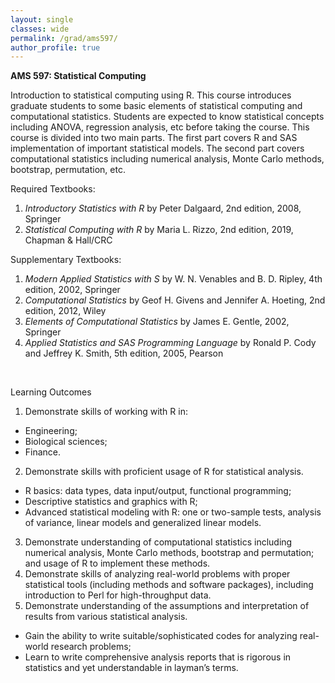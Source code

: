 ```yaml
---
layout: single
classes: wide
permalink: /grad/ams597/
author_profile: true
---
```


**AMS 597:  Statistical Computing**

Introduction to statistical computing using R. This course introduces graduate students to some basic elements of statistical computing and computational statistics. Students are expected to know statistical concepts including ANOVA, regression analysis, etc before taking the course. This course is divided into two main parts. The first part covers R and SAS implementation of important statistical models. The second part covers computational statistics including numerical analysis, Monte Carlo methods, bootstrap, permutation, etc.

Required Textbooks:
1. *Introductory Statistics with R* by Peter Dalgaard, 2nd edition, 2008, Springer
2. *Statistical Computing with R* by Maria L. Rizzo, 2nd edition, 2019, Chapman & Hall/CRC

Supplementary Textbooks:
1. *Modern Applied Statistics with S* by W. N. Venables and B. D. Ripley, 4th edition, 2002, Springer
2. *Computational Statistics* by Geof H. Givens and Jennifer A. Hoeting, 2nd edition, 2012, Wiley
3. *Elements of Computational Statistics* by James E. Gentle, 2002, Springer
4. *Applied Statistics and SAS Programming Language* by Ronald P. Cody and Jeffrey K. Smith, 5th edition, 2005, Pearson

<br/>

Learning Outcomes

1. Demonstrate skills of working with R in:
  - Engineering; 
  - Biological sciences; 
  - Finance.
2. Demonstrate skills with proficient usage of R for statistical analysis.
  - R basics: data types, data input/output, functional programming;
  - Descriptive statistics and graphics with R;
  - Advanced statistical modeling with R: one or two-sample tests, analysis of variance, linear models and generalized linear models.
3. Demonstrate understanding of computational statistics including numerical analysis, Monte Carlo methods, bootstrap and permutation; and usage of R to implement these methods.
4. Demonstrate skills of analyzing real-world problems with proper statistical tools (including methods and software packages), including introduction to Perl for high-throughput data.
5. Demonstrate understanding of the assumptions and interpretation of results from various statistical analysis.
  - Gain the ability to write suitable/sophisticated codes for analyzing real-world research problems;
  - Learn to write comprehensive analysis reports that is rigorous in statistics and yet understandable in layman’s terms.
